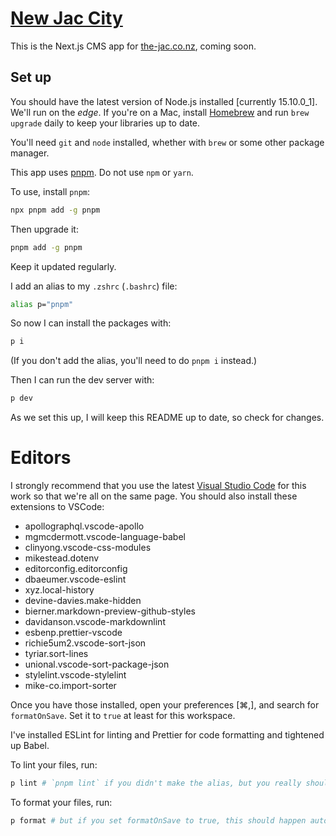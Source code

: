 # [New Jac City](https://www.youtube.com/watch?v=V3UsuLYfwKo)

This is the Next.js CMS app for [the-jac.co.nz](https://the-jac.co.nz/), coming
soon.

## Set up

You should have the latest version of Node.js installed [currently 15.10.0_1].
We'll run on the _edge_. If you're on a Mac, install
[Homebrew](https://brew.sh/) and run `brew upgrade` daily to keep your libraries
up to date.

You'll need `git` and `node` installed, whether with `brew` or some other
package manager.

This app uses [pnpm](https://pnpm.js.org/). Do not use `npm` or `yarn`.

To use, install `pnpm`:

```sh
npx pnpm add -g pnpm
```

Then upgrade it:

```sh
pnpm add -g pnpm
```

Keep it updated regularly.

I add an alias to my `.zshrc` (`.bashrc`) file:

```sh
alias p="pnpm"
```

So now I can install the packages with:

```sh
p i
```

(If you don't add the alias, you'll need to do `pnpm i` instead.)

Then I can run the dev server with:

```sh
p dev
```

As we set this up, I will keep this README up to date, so check for changes.

# Editors

I strongly recommend that you use the latest
[Visual Studio Code](https://code.visualstudio.com/) for this work so that we're
all on the same page. You should also install these extensions to VSCode:

- apollographql.vscode-apollo
- mgmcdermott.vscode-language-babel
- clinyong.vscode-css-modules
- mikestead.dotenv
- editorconfig.editorconfig
- dbaeumer.vscode-eslint
- xyz.local-history
- devine-davies.make-hidden
- bierner.markdown-preview-github-styles
- davidanson.vscode-markdownlint
- esbenp.prettier-vscode
- richie5um2.vscode-sort-json
- tyriar.sort-lines
- unional.vscode-sort-package-json
- stylelint.vscode-stylelint
- mike-co.import-sorter

Once you have those installed, open your preferences [⌘,], and search for
`formatOnSave`. Set it to `true` at least for this workspace.

I've installed ESLint for linting and Prettier for code formatting and tightened
up Babel.

To lint your files, run:

```sh
p lint # `pnpm lint` if you didn't make the alias, but you really should make the alias
```

To format your files, run:

```sh
p format # but if you set formatOnSave to true, this should happen automagically
```
